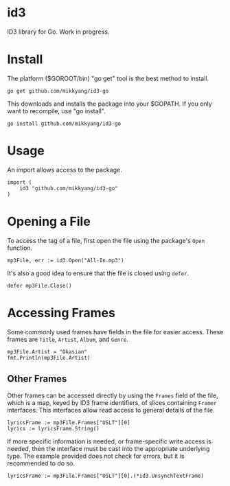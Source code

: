 # id3

ID3 library for Go. Work in progress.

# Install

The platform ($GOROOT/bin) "go get" tool is the best method to install.

    go get github.com/mikkyang/id3-go

This downloads and installs the package into your $GOPATH. If you only want to
recompile, use "go install".

    go install github.com/mikkyang/id3-go

# Usage

An import allows access to the package.

    import (
        id3 "github.com/mikkyang/id3-go"
    )

# Opening a File

To access the tag of a file, first open the file using the package's `Open`
function.

    mp3File, err := id3.Open("All-In.mp3")

It's also a good idea to ensure that the file is closed using `defer`.

    defer mp3File.Close()

# Accessing Frames

Some commonly used frames have fields in the file for easier access. These
frames are `Title`, `Artist`, `Album`, and `Genre`.

    mp3File.Artist = "Okasian"
    fmt.Println(mp3File.Artist)

## Other Frames

Other frames can be accessed directly by using the `Frames` field of the
file, which is a map, keyed by ID3 frame identifiers, of slices containing
`Framer` interfaces. This interfaces allow read access to general details of
the file.

    lyricsFrame := mp3File.Frames["USLT"][0]
    lyrics := lyricsFrame.String()

If more specific information is needed, or frame-specific write access is
needed, then the interface must be cast into the appropriate underlying type.
The example provided does not check for errors, but it is recommended to do
so.

    lyricsFrame := mp3File.Frames["USLT"][0].(*id3.UnsynchTextFrame)
